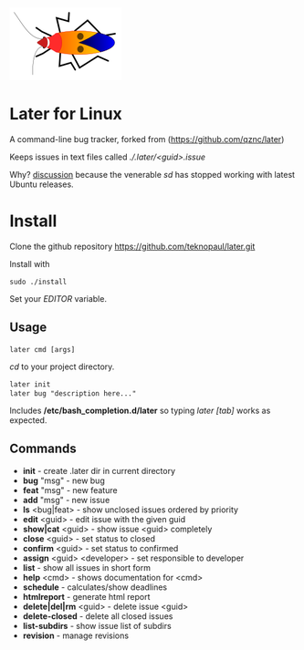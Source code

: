 ![](later_bug.png)
# Later for Linux


A command-line bug tracker, forked from (https://github.com/qznc/later)

Keeps issues in text files called _./.later/\<guid\>.issue_

Why? [discussion](https://news.ycombinator.com/item?id=1620168)  because the venerable _sd_ has stopped working with latest Ubuntu releases.

# Install

Clone the github repository https://github.com/teknopaul/later.git

Install with

	sudo ./install

Set your _EDITOR_ variable.

## Usage

	later cmd [args]

_cd_ to your project directory.

	later init
	later bug "description here..."

Includes **/etc/bash_completion.d/later** so typing _later \[tab\]_ works as expected.

## Commands

- **init** - create .later dir in current directory
- **bug** "msg" - new bug
- **feat** "msg" - new feature
- **add** "msg" - new issue
- **ls** \<bug|feat\> - show unclosed issues ordered by priority
- **edit** \<guid\> - edit issue with the given guid
- **show|cat** \<guid\> - show issue \<guid\> completely
- **close** \<guid\> - set status to closed
- **confirm** \<guid\> - set status to confirmed
- **assign** \<guid\> \<developer\> - set responsible to developer
- **list** - show all issues in short form
- **help** \<cmd\> - shows documentation for \<cmd\>
- **schedule** - calculates/show deadlines
- **htmlreport** - generate html report
- **delete|del|rm** \<guid\> - delete issue \<guid\>
- **delete-closed** - delete all closed issues
- **list-subdirs** - show issue list of subdirs
- **revision** - manage revisions

